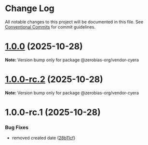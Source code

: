 # Change Log

All notable changes to this project will be documented in this file.
See [Conventional Commits](https://conventionalcommits.org) for commit guidelines.

# [1.0.0](https://github.com/zerobias-org/vendor/compare/@zerobias-org/vendor-cyera@1.0.0-rc.2...@zerobias-org/vendor-cyera@1.0.0) (2025-10-28)

**Note:** Version bump only for package @zerobias-org/vendor-cyera





# [1.0.0-rc.2](https://github.com/zerobias-org/vendor/compare/@zerobias-org/vendor-cyera@1.0.0-rc.1...@zerobias-org/vendor-cyera@1.0.0-rc.2) (2025-10-28)

**Note:** Version bump only for package @zerobias-org/vendor-cyera





# 1.0.0-rc.1 (2025-10-28)


### Bug Fixes

* removed created date ([28b11cf](https://github.com/zerobias-org/vendor/commit/28b11cf2563e9cdadd4b1dc83edd60d2fcd01df0))
